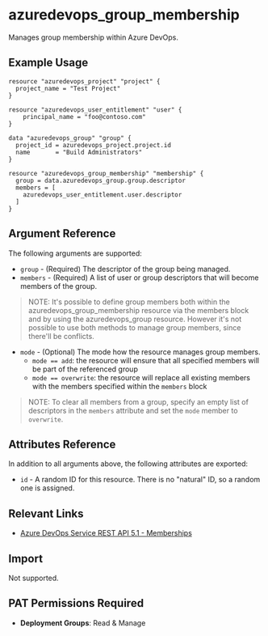 # azuredevops_group_membership
Manages group membership within Azure DevOps.

## Example Usage

```hcl
resource "azuredevops_project" "project" {
  project_name = "Test Project"
}

resource "azuredevops_user_entitlement" "user" {
    principal_name = "foo@contoso.com"
}

data "azuredevops_group" "group" {
  project_id = azuredevops_project.project.id
  name       = "Build Administrators"
}

resource "azuredevops_group_membership" "membership" {
  group = data.azuredevops_group.group.descriptor
  members = [
    azuredevops_user_entitlement.user.descriptor
  ]
}
```

## Argument Reference

The following arguments are supported:

* `group` - (Required) The descriptor of the group being managed.
* `members` - (Required) A list of user or group descriptors that will become members of the group.
> NOTE: It's possible to define group members both within the azuredevops_group_membership resource via the members block and by using the azuredevops_group resource. However it's not possible to use both methods to manage group members, since there'll be conflicts.
* `mode` - (Optional) The mode how the resource manages group members.
  * `mode == add`: the resource will ensure that all specified members will be part of the referenced group
  * `mode == overwrite`: the resource will replace all existing members with the members specified within the `members` block 
> NOTE: To clear all members from a group, specify an empty list of descriptors in the `members` attribute and set the `mode` member to `overwrite`.


## Attributes Reference

In addition to all arguments above, the following attributes are exported:

* `id` - A random ID for this resource. There is no "natural" ID, so a random one is assigned.

## Relevant Links
* [Azure DevOps Service REST API 5.1 - Memberships](https://docs.microsoft.com/en-us/rest/api/azure/devops/graph/memberships?view=azure-devops-rest-5.0)

## Import

Not supported.

## PAT Permissions Required

- **Deployment Groups**: Read & Manage
